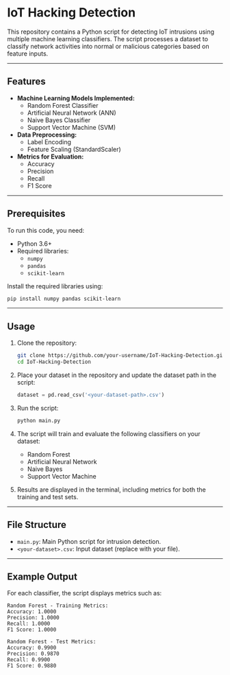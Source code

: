 # IoT Hacking Detection

This repository contains a Python script for detecting IoT intrusions using multiple machine learning classifiers. The script processes a dataset to classify network activities into normal or malicious categories based on feature inputs.

---

## Features

- **Machine Learning Models Implemented:**
  - Random Forest Classifier
  - Artificial Neural Network (ANN)
  - Naive Bayes Classifier
  - Support Vector Machine (SVM)
- **Data Preprocessing:**
  - Label Encoding
  - Feature Scaling (StandardScaler)
- **Metrics for Evaluation:**
  - Accuracy
  - Precision
  - Recall
  - F1 Score

---

## Prerequisites

To run this code, you need:

- Python 3.6+
- Required libraries:
  - `numpy`
  - `pandas`
  - `scikit-learn`

Install the required libraries using:
```bash
pip install numpy pandas scikit-learn
```

---

## Usage

1. Clone the repository:
   ```bash
   git clone https://github.com/your-username/IoT-Hacking-Detection.git
   cd IoT-Hacking-Detection
   ```

2. Place your dataset in the repository and update the dataset path in the script:
   ```python
   dataset = pd.read_csv('<your-dataset-path>.csv')
   ```

3. Run the script:
   ```bash
   python main.py
   ```

4. The script will train and evaluate the following classifiers on your dataset:
   - Random Forest
   - Artificial Neural Network
   - Naive Bayes
   - Support Vector Machine

5. Results are displayed in the terminal, including metrics for both the training and test sets.

---

## File Structure

- `main.py`: Main Python script for intrusion detection.
- `<your-dataset>.csv`: Input dataset (replace with your file).

---

## Example Output

For each classifier, the script displays metrics such as:

```plaintext
Random Forest - Training Metrics:
Accuracy: 1.0000
Precision: 1.0000
Recall: 1.0000
F1 Score: 1.0000

Random Forest - Test Metrics:
Accuracy: 0.9900
Precision: 0.9870
Recall: 0.9900
F1 Score: 0.9880
```
